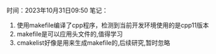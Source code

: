 时间：2023年10月31日09:50
笔记：
1. 使用makefile编译了cpp程序，检测到当前开发环境使用的是cpp11版本
2. makefile是可以应用头文件的,值得学习
3. cmakelist好像是用来生成makefile的,后续研究,暂时忽略